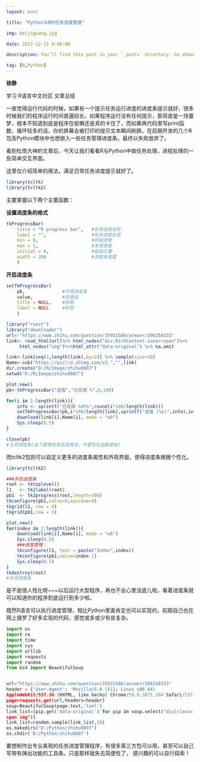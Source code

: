 ```yaml
---
layout: post

title: "Python与R的任务进度管理"

img: beijiguang.jpg 

date: 2017-12-11 9:00:00 

description: You’ll find this post in your `_posts` directory. Go ahead and edit it and re-build the site to see your changes. # Add post description (optional)

tag: [R,Python]
---
```


**徐静**

学习 R语言中文社区 文章总结


一直觉得运行代码的时候，如果有一个提示任务运行进度的进度条提示就好，很多时候我们的程序运行时间普遍较长，如果程序运行没有任何提示，那简直是一场噩梦，根本不知道到底是程序在偷懒还是真的卡住了，而如果再代码里写print函数，循环较多的话，你的屏幕会被打印的提示文本瞬间刷屏。在前期开发的几个R包及Python模块中也想嵌入一些任务管理进度条，最终以失败放弃了。

看到杜雨大神的文章后，今天让我们看看R与Python中做任务处理，进程处理的一些简单交互界面。

这里仅介绍简单的用法，满足日常任务进度提示就好了。

```r
library(tcltk)
library(tcltk2)
```
主要掌握以下两个主要函数：

**设置进度条的格式**

```r
tkProgressBar(
    title = "R progress bar",   #任务进度名称
    label = "",                 #任务进度标签
    min = 0,                    #初始进度
    max = 1,                    #末尾进度
    initial = 0,                #起始位置
    width = 300                 #进度条宽度
    )

```

**开启进度条**

```r
setTkProgressBar(
    pb,              #可用进度条
    value,           #进度值
    title = NULL,    #标题
    label = NULL     #标签
    )
```

```r
library("rvest")
library("downloader")
url<-"https://www.zhihu.com/question/35931586/answer/206258333"
link<- read_html(url)%>% html_nodes("div.RichContent-inner>span")%>%
     html_nodes("img")%>%html_attr("data-original") %>% na.omit   

link<-link[seq(1,length(link),by=2)] %>% sample(size=10)                
Name<-sub("https://pic\\d.zhimg.com/v2-","",link)    
dir.create("D:/R/Image/zhihu0807")            
setwd("D:/R/Image/zhihu0807")

```

```r
plot.new()
pb<-tkProgressBar("进度","已完成 %",0,100)     

for(i in 1:length(link)){
    info <- sprintf("已完成 %d%%",round(i*100/length(link)))
    setTkProgressBar(pb,i*100/length(link),sprintf("进度 (%s)",info),info)
    download(link[i],Name[i], mode = "wb")
    Sys.sleep(0.5)
} 

close(pb)  
#关闭进度条(这个要等任务完成再写，不要写在函数里哈)
```

而tcltk2包则可以自定义更多的进度条属性和外观界面，使得进度条根据个性化。

```r
library(tcltk2)
```

```r
###开启进度条
root <- tktoplevel()
l1   <- tk2label(root)
pb1  <- tk2progress(root,length=300)
tkconfigure(pb1,value=0,maximum=9)
tkgrid(l1, row = 0)
tkgrid(pb1,row = 1)
```

```r
plot.new()
for(index in 1:length(link)){
    download(link[i],Name[i], mode = "wb")
    Sys.sleep(0.5)    
    ###进度管理：
    tkconfigure(l1, text = paste("Index",index))
    tkconfigure(pb1,value=index-1)
    Sys.sleep(0.5)
}
tkdestroy(root)   
#关闭进度条

```

是不是很人性化呀~~~以后运行大型程序，再也不会心里没底儿啦，看着进度条就可以知道你的程序到底运行到多少啦。

既然R语言可以执行进度管理，相比Python里面肯定也可以实现的，前期自己也在网上搜罗了好多实现的代码，感觉或多或少有些复杂。

```python
import os
import re
import time
import sys
import urllib 
import requests
import random 
from bs4 import BeautifulSoup
```

```python

url="https://www.zhihu.com/question/35931586/answer/206258333"
header = {'User-Agent': 'Mozilla/5.0 (X11; Linux x86_64) 
AppleWebKit/537.36 (KHTML, like Gecko) Chrome/59.0.3071.104 Safari/537.36'}
page=requests.get(url,headers=header)
soup=BeautifulSoup(page.text,'lxml')
link_list=[pip.get('data-original') for pip in soup.select("div[class='RichContent-inner'] 
span img")]
link_list=random.sample(link_list,10)  
os.makedirs("D:/Python/zhihu0807")
os.chdir('D:/Python/zhihu0807')

```

要想制作出专业美观的任务进度管理程序，有很多第三方包可以用，甚至可以自己写带有弹出功能的工具条，只是那样就失去简便性了， 感兴趣的可以自行探索！
